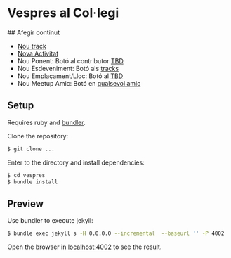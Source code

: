 # Vespres al Col·legi

## Afegir continut

- [Nou track](https://github.com/coeinf/vespres/new/master/_tracks?&value=---%0Atitle%3A%20Nom%20del%20track%0A%23sponsors%3A%0A%23%20%20-%20un-bon-sponsor%0A---%0Abuit%0A%20%20%20)
- [Nova Activitat](https://github.com/coeinf/vespres/new/master/_activities?&value=---%0Atitle%3A%20Nom%20de%20la%20activitat%0Aimage%3A%20https%3A%2F%2Fplaceimg.com%2F800%2F450%2Fnature%0Adate%3A%202099-12-31%20%23%20tbd%0A---%0A%0AInformaci%C3%B3%20sobre%20la%20activitat.%0A%20%20%20)
- Nou Ponent: Botó al contributor [TBD](http://coeinf.github.io/vespres/contributors/tbd)
- Nou Esdeveniment: Botó als [tracks](http://coeinf.github.io/vespres/)
- Nou Emplaçament/Lloc: Botó al [TBD](http://coeinf.github.io/vespres/venues/tbd)
- Nou Meetup Amic: Botó en [qualsevol amic](http://coeinf.github.io/vespres/friends/sudoers-barcelona)

## Setup

Requires ruby and [bundler](http://bundler.io/).

Clone the repository:

```bash
$ git clone ...
```

Enter to the directory and install dependencies:

```bash
$ cd vespres
$ bundle install
```


## Preview

Use bundler to execute jekyll:

```bash
$ bundle exec jekyll s -H 0.0.0.0 --incremental  --baseurl '' -P 4002
```

Open the browser in [localhost:4002](http://localhost:4002) to see the result.
